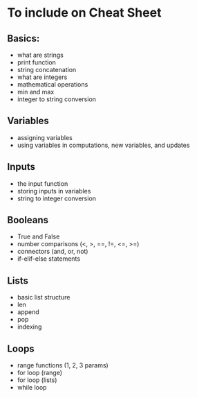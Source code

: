 # To include on Cheat Sheet

## Basics:
- what are strings
- print function
- string concatenation
- what are integers
- mathematical operations
- min and max
- integer to string conversion

## Variables
- assigning variables
- using variables in computations, new variables, and updates

## Inputs
- the input function
- storing inputs in variables
- string to integer conversion

## Booleans
- True and False
- number comparisons (<, >, ==, !=, <=, >=)
- connectors (and, or, not)
- if-elif-else statements 

## Lists
- basic list structure
- len
- append
- pop
- indexing

## Loops
- range functions (1, 2, 3 params)
- for loop (range)
- for loop (lists)
- while loop